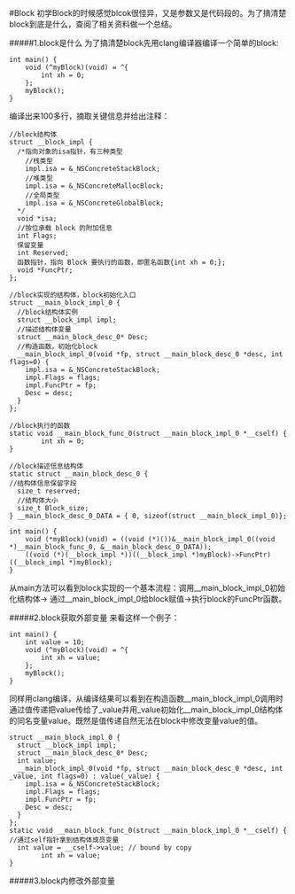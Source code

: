 #Block
初学Block的时候感觉blcok很怪异，又是参数又是代码段的。为了搞清楚block到底是什么，查阅了相关资料做一个总结。

#####1.block是什么
为了搞清楚block先用clang编译器编译一个简单的block:
```objc
int main() {
    void (^myBlock)(void) = ^{
        int xh = 0;
    };
    myBlock();
}
```
编译出来100多行，摘取关键信息并给出注释：
```objc
//block结构体
struct __block_impl {
  /*指向对象的isa指针，有三种类型
    //栈类型
    impl.isa = &_NSConcreteStackBlock; 
    //堆类型
    impl.isa = &_NSConcreteMallocBlock;
    //全局类型 
    impl.isa = &_NSConcreteGlobalBlock;
  */
  void *isa;
  //按位承载 block 的附加信息
  int Flags;
  保留变量
  int Reserved;
  函数指针，指向 Block 要执行的函数，即匿名函数{int xh = 0;};
  void *FuncPtr;
};

//block实现的结构体，block初始化入口
struct __main_block_impl_0 {
  //block结构体实例
  struct __block_impl impl;
  //描述结构体变量
  struct __main_block_desc_0* Desc;
  //构造函数，初始化block
  __main_block_impl_0(void *fp, struct __main_block_desc_0 *desc, int flags=0) {
    impl.isa = &_NSConcreteStackBlock;
    impl.Flags = flags;
    impl.FuncPtr = fp;
    Desc = desc;
  }
};

//block执行的函数
static void __main_block_func_0(struct __main_block_impl_0 *__cself) {
        int xh = 0;
}

//block描述信息结构体
static struct __main_block_desc_0 {
//结构体信息保留字段
  size_t reserved;
  //结构体大小
  size_t Block_size;
} __main_block_desc_0_DATA = { 0, sizeof(struct __main_block_impl_0)};

int main() {
    void (*myBlock)(void) = ((void (*)())&__main_block_impl_0((void *)__main_block_func_0, &__main_block_desc_0_DATA));
    ((void (*)(__block_impl *))((__block_impl *)myBlock)->FuncPtr)((__block_impl *)myBlock);
}

```
从main方法可以看到block实现的一个基本流程：调用__main_block_impl_0初始化结构体-> 通过__main_block_impl_0给block赋值->执行block的FuncPtr函数。

#####2.block获取外部变量
来看这样一个例子：
```objc
int main() {
    int value = 10;
    void (^myBlock)(void) = ^{
        int xh = value;
    };
    myBlock();
}
```
同样用clang编译，从编译结果可以看到在构造函数__main_block_impl_0调用时通过值传递把value传给了_value并用_value初始化__main_block_impl_0结构体的同名变量value。既然是值传递自然无法在block中修改变量value的值。
```objc
struct __main_block_impl_0 {
  struct __block_impl impl;
  struct __main_block_desc_0* Desc;
  int value;
  __main_block_impl_0(void *fp, struct __main_block_desc_0 *desc, int _value, int flags=0) : value(_value) {
    impl.isa = &_NSConcreteStackBlock;
    impl.Flags = flags;
    impl.FuncPtr = fp;
    Desc = desc;
  }
};
static void __main_block_func_0(struct __main_block_impl_0 *__cself) {
//通过self指针拿到结构体成员变量
  int value = __cself->value; // bound by copy
        int xh = value;
}
```
#####3.block内修改外部变量
